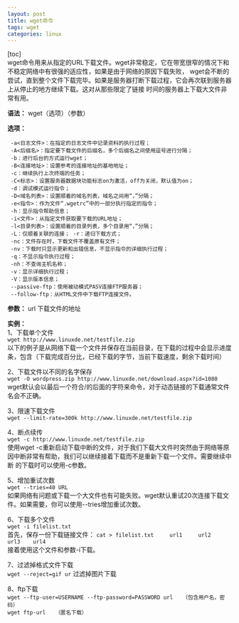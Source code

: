 ```yaml
---
layout: post
title: wget命令
tags: wget
categories: linux
---    
```


[toc]      
    wget命令用来从指定的URL下载文件。wget非常稳定，它在带宽很窄的情况下和不稳定网络中有很强的适应性，如果是由于网络的原因下载失败，
wget会不断的尝试，直到整个文件下载完毕。如果是服务器打断下载过程，它会再次联到服务器上从停止的地方继续下载。这对从那些限定了链接
时间的服务器上下载大文件非常有用。    
        
**语法：**  wget（选项）（参数）    
    
**选项：**   
  ```
   -a<日志文件>：在指定的日志文件中记录资料的执行过程；          
   -A<后缀名>：指定要下载文件的后缀名，多个后缀名之间使用逗号进行分隔；    
   -b：进行后台的方式运行wget；    
   -B<连接地址>：设置参考的连接地址的基地地址；   
   -c：继续执行上次终端的任务；   
   -C<标志>：设置服务器数据块功能标志on为激活，off为关闭，默认值为on；   
   -d：调试模式运行指令；    
   -D<域名列表>：设置顺着的域名列表，域名之间用“，”分隔；     
   -e<指令>：作为文件“.wgetrc”中的一部分执行指定的指令；    
   -h：显示指令帮助信息；     
   -i<文件>：从指定文件获取要下载的URL地址；     
   -l<目录列表>：设置顺着的目录列表，多个目录用“，”分隔；    
   -L：仅顺着关联的连接； -r：递归下载方式；      
   -nc：文件存在时，下载文件不覆盖原有文件；   
   -nv：下载时只显示更新和出错信息，不显示指令的详细执行过程；     
   -q：不显示指令执行过程；   
   -nh：不查询主机名称；   
   -v：显示详细执行过程；    
   -V：显示版本信息；    
   --passive-ftp：使用被动模式PASV连接FTP服务器；    
   --follow-ftp：从HTML文件中下载FTP连接文件。
```
**参数：** url  下载文件的地址     
     
**实例：**   
1、下载单个文件    
    `wget http://www.linuxde.net/testfile.zip `  
以下的例子是从网络下载一个文件并保存在当前目录，在下载的过程中会显示进度条，包含（下载完成百分比，已经下载的字节，当前下载速度，剩余下载时间）
   
2、下载文件以不同的名字保存   
    `wget -O wordpress.zip http://www.linuxde.net/download.aspx?id=1080  `  
wget默认会以最后一个符合/的后面的字符来命令，对于动态链接的下载通常文件名会不正确。     

3、限速下载文件   
    `wget --limit-rate=300k http://www.linuxde.net/testfile.zip `   
   
4、断点续传   
    `wget -c http://www.linuxde.net/testfile.zip  `  
 使用wget -c重新启动下载中断的文件，对于我们下载大文件时突然由于网络等原因中断非常有帮助，我们可以继续接着下载而不是重新下载一个文件。需要继续中断
 的下载时可以使用-c参数。   
       
5、增加重试次数      
   ` wget --tries=40 URL `    
如果网络有问题或下载一个大文件也有可能失败。wget默认重试20次连接下载文件。如果需要，你可以使用--tries增加重试次数。
  
6、下载多个文件   
    `wget -i filelist.txt`   
 首先，保存一份下载链接文件：
    ``cat > filelist.txt    
    url1    
    url2   
    url3   
    url4 ``    
接着使用这个文件和参数-i下载。

7、过滤掉格式文件下载    
    `wget --reject=gif ur`
过滤掉图片下载    

8、ftp下载   
`wget --ftp-user=USERNAME --ftp-password=PASSWORD url   （包含用户名，密码）`   
`wget ftp-url   （匿名下载）`





